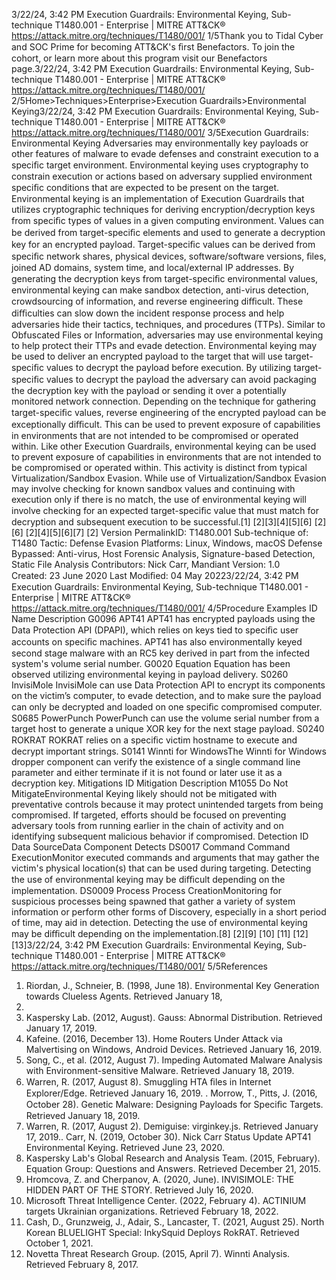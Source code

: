 3/22/24, 3:42 PM Execution Guardrails: Environmental Keying, Sub-technique T1480.001 - Enterprise | MITRE ATT&CK®
https://attack.mitre.org/techniques/T1480/001/ 1/5Thank you to Tidal Cyber and SOC Prime for becoming ATT&CK's ﬁrst Benefactors. To join the cohort, or learn more about this program visit our
Benefactors page.3/22/24, 3:42 PM Execution Guardrails: Environmental Keying, Sub-technique T1480.001 - Enterprise | MITRE ATT&CK®
https://attack.mitre.org/techniques/T1480/001/ 2/5Home>Techniques>Enterprise>Execution Guardrails>Environmental Keying3/22/24, 3:42 PM Execution Guardrails: Environmental Keying, Sub-technique T1480.001 - Enterprise | MITRE ATT&CK®
https://attack.mitre.org/techniques/T1480/001/ 3/5Execution Guardrails: Environmental Keying
Adversaries may environmentally key payloads or other features of malware to evade defenses and constraint execution to a speciﬁc target
environment. Environmental keying uses cryptography to constrain execution or actions based on adversary supplied environment speciﬁc
conditions that are expected to be present on the target. Environmental keying is an implementation of Execution Guardrails that utilizes
cryptographic techniques for deriving encryption/decryption keys from speciﬁc types of values in a given computing environment.
Values can be derived from target-speciﬁc elements and used to generate a decryption key for an encrypted payload. Target-speciﬁc values
can be derived from speciﬁc network shares, physical devices, software/software versions, ﬁles, joined AD domains, system time, and
local/external IP addresses. By generating the decryption keys from target-speciﬁc environmental values, environmental keying can
make sandbox detection, anti-virus detection, crowdsourcing of information, and reverse engineering diﬃcult. These diﬃculties can slow
down the incident response process and help adversaries hide their tactics, techniques, and procedures (TTPs).
Similar to Obfuscated Files or Information, adversaries may use environmental keying to help protect their TTPs and evade detection.
Environmental keying may be used to deliver an encrypted payload to the target that will use target-speciﬁc values to decrypt the payload
before execution. By utilizing target-speciﬁc values to decrypt the payload the adversary can avoid packaging the decryption key
with the payload or sending it over a potentially monitored network connection. Depending on the technique for gathering target-speciﬁc
values, reverse engineering of the encrypted payload can be exceptionally diﬃcult. This can be used to prevent exposure of capabilities in
environments that are not intended to be compromised or operated within.
Like other Execution Guardrails, environmental keying can be used to prevent exposure of capabilities in environments that are not intended
to be compromised or operated within. This activity is distinct from typical Virtualization/Sandbox Evasion. While use of
Virtualization/Sandbox Evasion may involve checking for known sandbox values and continuing with execution only if there is no match,
the use of environmental keying will involve checking for an expected target-speciﬁc value that must match for decryption and subsequent
execution to be successful.[1]
[2][3][4][5][6]
[2][6]
[2][4][5][6][7]
[2]
Version PermalinkID: T1480.001
Sub-technique of:  T1480
 
Tactic: Defense Evasion
 
Platforms: Linux, Windows, macOS
 
Defense Bypassed: Anti-virus, Host Forensic Analysis, Signature-based Detection, Static File Analysis
Contributors: Nick Carr, Mandiant
Version: 1.0
Created: 23 June 2020
Last Modiﬁed: 04 May 20223/22/24, 3:42 PM Execution Guardrails: Environmental Keying, Sub-technique T1480.001 - Enterprise | MITRE ATT&CK®
https://attack.mitre.org/techniques/T1480/001/ 4/5Procedure Examples
ID Name Description
G0096 APT41 APT41 has encrypted payloads using the Data Protection API (DPAPI), which relies on keys tied to speciﬁc
user accounts on speciﬁc machines. APT41 has also environmentally keyed second stage malware with an
RC5 key derived in part from the infected system's volume serial number.
G0020 Equation Equation has been observed utilizing environmental keying in payload delivery.
S0260 InvisiMole InvisiMole can use Data Protection API to encrypt its components on the victim’s computer, to evade
detection, and to make sure the payload can only be decrypted and loaded on one speciﬁc compromised
computer.
S0685 PowerPunch PowerPunch can use the volume serial number from a target host to generate a unique XOR key for the next
stage payload.
S0240 ROKRAT ROKRAT relies on a speciﬁc victim hostname to execute and decrypt important strings.
S0141 Winnti for
WindowsThe Winnti for Windows dropper component can verify the existence of a single command line parameter
and either terminate if it is not found or later use it as a decryption key.
Mitigations
ID Mitigation Description
M1055 Do Not
MitigateEnvironmental Keying likely should not be mitigated with preventative controls because it may protect
unintended targets from being compromised. If targeted, efforts should be focused on preventing adversary
tools from running earlier in the chain of activity and on identifying subsequent malicious behavior if
compromised.
Detection
ID Data SourceData Component Detects
DS0017 Command Command
ExecutionMonitor executed commands and arguments that may gather the victim's physical
location(s) that can be used during targeting. Detecting the use of environmental keying may
be diﬃcult depending on the implementation.
DS0009 Process Process
CreationMonitoring for suspicious processes being spawned that gather a variety of system
information or perform other forms of Discovery, especially in a short period of time, may aid
in detection. Detecting the use of environmental keying may be diﬃcult depending on the
implementation.[8]
[2][9]
[10]
[11]
[12]
[13]3/22/24, 3:42 PM Execution Guardrails: Environmental Keying, Sub-technique T1480.001 - Enterprise | MITRE ATT&CK®
https://attack.mitre.org/techniques/T1480/001/ 5/5References
1. Riordan, J., Schneier, B. (1998, June 18). Environmental Key
Generation towards Clueless Agents. Retrieved January 18,
2019.
2. Kaspersky Lab. (2012, August). Gauss: Abnormal Distribution.
Retrieved January 17, 2019.
3. Kafeine. (2016, December 13). Home Routers Under Attack via
Malvertising on Windows, Android Devices. Retrieved January
16, 2019.
4. Song, C., et al. (2012, August 7). Impeding Automated
Malware Analysis with Environment-sensitive Malware.
Retrieved January 18, 2019.
5. Warren, R. (2017, August 8). Smuggling HTA ﬁles in Internet
Explorer/Edge. Retrieved January 16, 2019.
 . Morrow, T., Pitts, J. (2016, October 28). Genetic Malware:
Designing Payloads for Speciﬁc Targets. Retrieved January
18, 2019.
7. Warren, R. (2017, August 2). Demiguise: virginkey.js. Retrieved
January 17, 2019. . Carr, N. (2019, October 30). Nick Carr Status Update APT41
Environmental Keying. Retrieved June 23, 2020.
9. Kaspersky Lab's Global Research and Analysis Team. (2015,
February). Equation Group: Questions and Answers. Retrieved
December 21, 2015.
10. Hromcova, Z. and Cherpanov, A. (2020, June). INVISIMOLE:
THE HIDDEN PART OF THE STORY. Retrieved July 16, 2020.
11. Microsoft Threat Intelligence Center. (2022, February 4).
ACTINIUM targets Ukrainian organizations. Retrieved February
18, 2022.
12. Cash, D., Grunzweig, J., Adair, S., Lancaster, T. (2021, August
25). North Korean BLUELIGHT Special: InkySquid Deploys
RokRAT. Retrieved October 1, 2021.
13. Novetta Threat Research Group. (2015, April 7). Winnti
Analysis. Retrieved February 8, 2017.